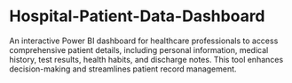 # Hospital-Patient-Data-Dashboard
An interactive Power BI dashboard for healthcare professionals to access comprehensive patient details, including personal information, medical history, test results, health habits, and discharge notes. This tool enhances decision-making and streamlines patient record management.
